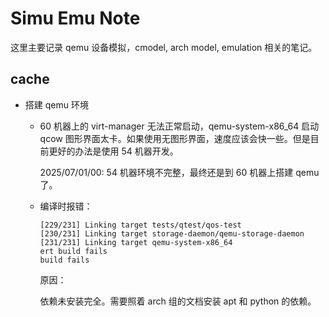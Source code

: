 # Simu Emu Note

这里主要记录 qemu 设备模拟，cmodel, arch model, emulation 相关的笔记。

## cache

* 搭建 qemu 环境

    * 60 机器上的 virt-manager 无法正常启动，qemu-system-x86_64 启动 qcow 图形界面太卡。如果使用无图形界面，速度应该会快一些。但是目前更好的办法是使用 54 机器开发。

        2025/07/01/00: 54 机器环境不完整，最终还是到 60 机器上搭建 qemu 了。

    * 编译时报错：

        ```
        [229/231] Linking target tests/qtest/qos-test
        [230/231] Linking target storage-daemon/qemu-storage-daemon
        [231/231] Linking target qemu-system-x86_64
        ert build fails
        build fails
        ```

        原因：

        依赖未安装完全。需要照着 arch 组的文档安装 apt 和 python 的依赖。